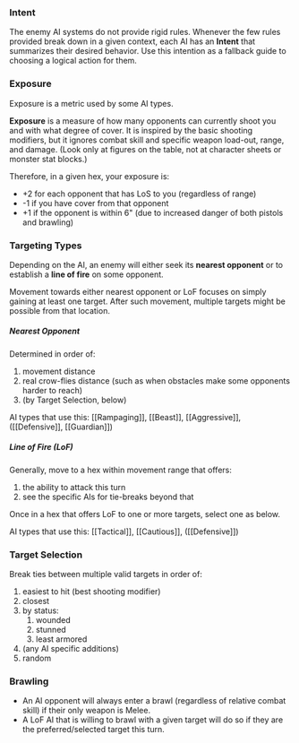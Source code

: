 ### Intent

The enemy AI systems do not provide rigid rules.  Whenever the few rules provided break down in a given context, each AI has an **Intent** that summarizes their desired behavior.  Use this intention as a fallback guide to choosing a logical action for them.

### Exposure

Exposure is a metric used by some AI types.

**Exposure** is a measure of how many opponents can currently shoot you and with what degree of cover. It is inspired by the basic shooting modifiers, but it ignores combat skill and specific weapon load-out, range, and damage. (Look only at figures on the table, not at character sheets or monster stat blocks.) 

Therefore, in a given hex, your exposure is:

- +2 for each opponent that has LoS to you (regardless of range)    
- -1 if you have cover from that opponent    
- +1 if the opponent is within 6" (due to increased danger of both pistols and brawling)

### Targeting Types

Depending on the AI, an enemy will either seek its **nearest opponent** or to establish a **line of fire** on some opponent.

Movement towards either nearest opponent or LoF focuses on simply gaining at least one target. After such movement, multiple targets might be possible from that location.

##### Nearest Opponent

Determined in order of:

1. movement distance
2. real crow-flies distance (such as when obstacles make some opponents harder to reach)
3. (by Target Selection, below)

AI types that use this: [[Rampaging]], [[Beast]], [[Aggressive]], ([[Defensive]], [[Guardian]])

##### Line of Fire (LoF)

Generally, move to a hex within movement range that offers:

1. the ability to attack this turn
2. see the specific AIs for tie-breaks beyond that

Once in a hex that offers LoF to one or more targets, select one as below.

AI types that use this: [[Tactical]], [[Cautious]], ([[Defensive]])

### Target Selection

Break ties between multiple valid targets in order of:
 
1. easiest to hit (best shooting modifier) 
2. closest
3. by status:
	1. wounded
	2. stunned
	3. least armored 
4. (any AI specific additions)
5. random

### Brawling

- An AI opponent will always enter a brawl (regardless of relative combat skill) if their only weapon is Melee.      
- A LoF AI that is willing to brawl with a given target will do so if they are the preferred/selected target this turn.
